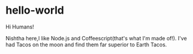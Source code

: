 # hello-world

Hi Humans!

Nishtha here,I like Node.js and Coffeescript(that's what I'm made of!).
I've had Tacos on the moon and find them far superior to Earth Tacos.
